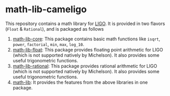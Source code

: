# math-lib-cameligo

This repository contains a math library for [LIGO](https://ligolang.org/). It is
provided in two flavors (`Float` & `Rational`), and is packaged as 
follows 

1. [math-lib-core](math-lib-core): This package contains basic math functions
   like `isqrt`, `power`, `factorial`, `min`, `max`, `log_10`.
2. [math-lib-float](math-lib-float): This package provides floating point arithmetic
   for LIGO (which is not supported natively by Michelson). It also provides some
   useful trigonometric functions.
3. [math-lib-rational](math-lib-rational): This package provides rational arithmetic
   for LIGO (which is not supported natively by Michelson). It also provides some
   useful trigonometric functions.
4. [math-lib](math-lib): It provides the features from the above libraries in one
   package.